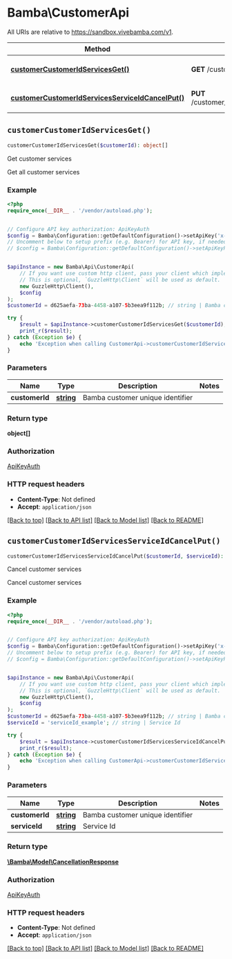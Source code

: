 # Bamba\CustomerApi

All URIs are relative to https://sandbox.vivebamba.com/v1.

Method | HTTP request | Description
------------- | ------------- | -------------
[**customerCustomerIdServicesGet()**](CustomerApi.md#customerCustomerIdServicesGet) | **GET** /customer/{customerId}/services | Get customer services
[**customerCustomerIdServicesServiceIdCancelPut()**](CustomerApi.md#customerCustomerIdServicesServiceIdCancelPut) | **PUT** /customer/{customerId}/services/{serviceId}/cancel | Cancel customer services


## `customerCustomerIdServicesGet()`

```php
customerCustomerIdServicesGet($customerId): object[]
```

Get customer services

Get all customer services

### Example

```php
<?php
require_once(__DIR__ . '/vendor/autoload.php');


// Configure API key authorization: ApiKeyAuth
$config = Bamba\Configuration::getDefaultConfiguration()->setApiKey('x-api-key', 'YOUR_API_KEY');
// Uncomment below to setup prefix (e.g. Bearer) for API key, if needed
// $config = Bamba\Configuration::getDefaultConfiguration()->setApiKeyPrefix('x-api-key', 'Bearer');


$apiInstance = new Bamba\Api\CustomerApi(
    // If you want use custom http client, pass your client which implements `GuzzleHttp\ClientInterface`.
    // This is optional, `GuzzleHttp\Client` will be used as default.
    new GuzzleHttp\Client(),
    $config
);
$customerId = d625aefa-73ba-4458-a107-5b3eea9f112b; // string | Bamba customer unique identifier

try {
    $result = $apiInstance->customerCustomerIdServicesGet($customerId);
    print_r($result);
} catch (Exception $e) {
    echo 'Exception when calling CustomerApi->customerCustomerIdServicesGet: ', $e->getMessage(), PHP_EOL;
}
```

### Parameters

Name | Type | Description  | Notes
------------- | ------------- | ------------- | -------------
 **customerId** | [**string**](../Model/.md)| Bamba customer unique identifier |

### Return type

**object[]**

### Authorization

[ApiKeyAuth](../../README.md#ApiKeyAuth)

### HTTP request headers

- **Content-Type**: Not defined
- **Accept**: `application/json`

[[Back to top]](#) [[Back to API list]](../../README.md#endpoints)
[[Back to Model list]](../../README.md#models)
[[Back to README]](../../README.md)

## `customerCustomerIdServicesServiceIdCancelPut()`

```php
customerCustomerIdServicesServiceIdCancelPut($customerId, $serviceId): \Bamba\Model\CancellationResponse
```

Cancel customer services

Cancel customer services

### Example

```php
<?php
require_once(__DIR__ . '/vendor/autoload.php');


// Configure API key authorization: ApiKeyAuth
$config = Bamba\Configuration::getDefaultConfiguration()->setApiKey('x-api-key', 'YOUR_API_KEY');
// Uncomment below to setup prefix (e.g. Bearer) for API key, if needed
// $config = Bamba\Configuration::getDefaultConfiguration()->setApiKeyPrefix('x-api-key', 'Bearer');


$apiInstance = new Bamba\Api\CustomerApi(
    // If you want use custom http client, pass your client which implements `GuzzleHttp\ClientInterface`.
    // This is optional, `GuzzleHttp\Client` will be used as default.
    new GuzzleHttp\Client(),
    $config
);
$customerId = d625aefa-73ba-4458-a107-5b3eea9f112b; // string | Bamba customer unique identifier
$serviceId = 'serviceId_example'; // string | Service Id

try {
    $result = $apiInstance->customerCustomerIdServicesServiceIdCancelPut($customerId, $serviceId);
    print_r($result);
} catch (Exception $e) {
    echo 'Exception when calling CustomerApi->customerCustomerIdServicesServiceIdCancelPut: ', $e->getMessage(), PHP_EOL;
}
```

### Parameters

Name | Type | Description  | Notes
------------- | ------------- | ------------- | -------------
 **customerId** | [**string**](../Model/.md)| Bamba customer unique identifier |
 **serviceId** | [**string**](../Model/.md)| Service Id |

### Return type

[**\Bamba\Model\CancellationResponse**](../Model/CancellationResponse.md)

### Authorization

[ApiKeyAuth](../../README.md#ApiKeyAuth)

### HTTP request headers

- **Content-Type**: Not defined
- **Accept**: `application/json`

[[Back to top]](#) [[Back to API list]](../../README.md#endpoints)
[[Back to Model list]](../../README.md#models)
[[Back to README]](../../README.md)
